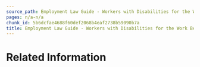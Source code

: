 ```yaml
---
source_path: Employment Law Guide - Workers with Disabilities for the Work Being Performed.md
pages: n/a-n/a
chunk_id: 5b6dcfae4688f60def2068b4eaf2738b59090b7a
title: Employment Law Guide - Workers with Disabilities for the Work Being Performed
---
```

# Related Information
